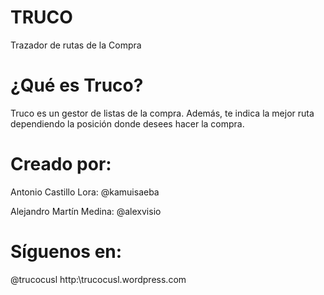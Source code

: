 TRUCO
===============

Trazador de rutas de la Compra

¿Qué es Truco?
===============
Truco es un gestor de listas de la compra. Además, te indica la mejor ruta dependiendo la posición donde desees hacer la compra.


Creado por:
===============
Antonio Castillo Lora: @kamuisaeba

Alejandro Martín Medina: @alexvisio

Síguenos en:
===============
@trucocusl
http:\\trucocusl.wordpress.com


